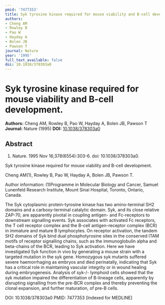 ```yaml
---
pmid: '7477353'
title: Syk tyrosine kinase required for mouse viability and B-cell development.
authors:
- Cheng AM
- Rowley B
- Pao W
- Hayday A
- Bolen JB
- Pawson T
journal: Nature
year: '1995'
full_text_available: false
doi: 10.1038/378303a0
---
```


# Syk tyrosine kinase required for mouse viability and B-cell development.
**Authors:** Cheng AM, Rowley B, Pao W, Hayday A, Bolen JB, Pawson T
**Journal:** Nature (1995)
**DOI:** [10.1038/378303a0](https://doi.org/10.1038/378303a0)

## Abstract

1. Nature. 1995 Nov 16;378(6554):303-6. doi: 10.1038/378303a0.

Syk tyrosine kinase required for mouse viability and B-cell development.

Cheng AM(1), Rowley B, Pao W, Hayday A, Bolen JB, Pawson T.

Author information:
(1)Programme in Molecular Biology and Cancer, Samuel Lunenfeld Research 
Institute, Mount Sinai Hospital, Toronto, Ontario, Canada.

The Syk cytoplasmic protein-tyrosine kinase has two amino-terminal SH2 domains 
and a carboxy-terminal catalytic domain. Syk, and its close relative ZAP-70, are 
apparently pivotal in coupling antigen- and Fc-receptors to downstream 
signalling events. Syk associates with activated Fc receptors, the T cell 
receptor complex and the B-cell antigen-receptor complex (BCR) in immature and 
mature B lymphocytes. On receptor activation, the tandem SH2 domains of Syk bind 
dual phosphotyrosine sites in the conserved ITAM motifs of receptor signalling 
chains, such as the immunoglobulin alpha and beta-chains of the BCR, leading to 
Syk activation. Here we have investigated Syk function in vivo by generating a 
mouse strain with a targeted mutation in the syk gene. Homozygous syk mutants 
suffered severe haemorrhaging as embryos and died perinatally, indicating that 
Syk has a critical role in maintaining vascular integrity or in wound healing 
during embryogenesis. Analysis of syk-/- lymphoid cells showed that the syk 
mutation impaired the differentiation of B-lineage cells, apparently by 
disrupting signalling from the pre-BCR complex and thereby preventing the clonal 
expansion, and further maturation, of pre-B cells.

DOI: 10.1038/378303a0
PMID: 7477353 [Indexed for MEDLINE]
